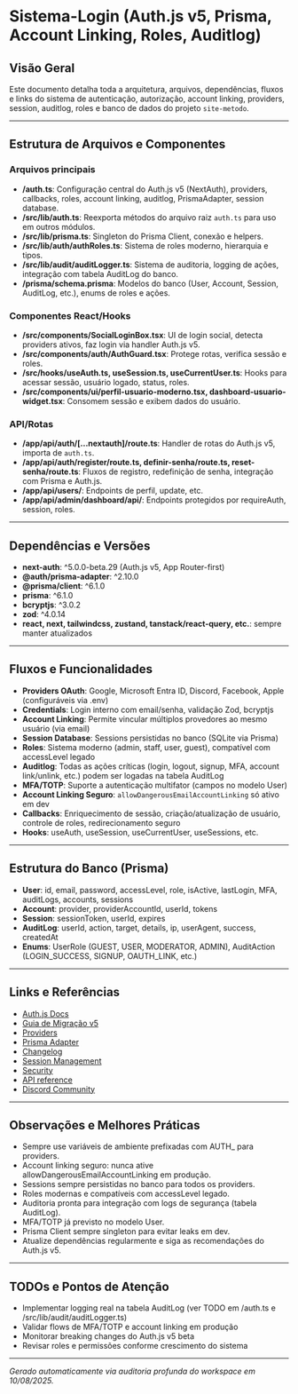 # Sistema-Login (Auth.js v5, Prisma, Account Linking, Roles, Auditlog)

## Visão Geral

Este documento detalha toda a arquitetura, arquivos, dependências, fluxos e links do sistema de autenticação, autorização, account linking, providers, session, auditlog, roles e banco de dados do projeto `site-metodo`.

---

## Estrutura de Arquivos e Componentes

### Arquivos principais

- **/auth.ts**: Configuração central do Auth.js v5 (NextAuth), providers, callbacks, roles, account linking, auditlog, PrismaAdapter, session database.
- **/src/lib/auth.ts**: Reexporta métodos do arquivo raiz `auth.ts` para uso em outros módulos.
- **/src/lib/prisma.ts**: Singleton do Prisma Client, conexão e helpers.
- **/src/lib/auth/authRoles.ts**: Sistema de roles moderno, hierarquia e tipos.
- **/src/lib/audit/auditLogger.ts**: Sistema de auditoria, logging de ações, integração com tabela AuditLog do banco.
- **/prisma/schema.prisma**: Modelos do banco (User, Account, Session, AuditLog, etc.), enums de roles e ações.

### Componentes React/Hooks

- **/src/components/SocialLoginBox.tsx**: UI de login social, detecta providers ativos, faz login via handler Auth.js v5.
- **/src/components/auth/AuthGuard.tsx**: Protege rotas, verifica sessão e roles.
- **/src/hooks/useAuth.ts, useSession.ts, useCurrentUser.ts**: Hooks para acessar sessão, usuário logado, status, roles.
- **/src/components/ui/perfil-usuario-moderno.tsx, dashboard-usuario-widget.tsx**: Consomem sessão e exibem dados do usuário.

### API/Rotas

- **/app/api/auth/[...nextauth]/route.ts**: Handler de rotas do Auth.js v5, importa de `auth.ts`.
- **/app/api/auth/register/route.ts, definir-senha/route.ts, reset-senha/route.ts**: Fluxos de registro, redefinição de senha, integração com Prisma e Auth.js.
- **/app/api/users/**: Endpoints de perfil, update, etc.
- **/app/api/admin/dashboard/api/**: Endpoints protegidos por requireAuth, session, roles.

---

## Dependências e Versões

- **next-auth**: ^5.0.0-beta.29 (Auth.js v5, App Router-first)
- **@auth/prisma-adapter**: ^2.10.0
- **@prisma/client**: ^6.1.0
- **prisma**: ^6.1.0
- **bcryptjs**: ^3.0.2
- **zod**: ^4.0.14
- **react, next, tailwindcss, zustand, tanstack/react-query, etc.**: sempre manter atualizados

---

## Fluxos e Funcionalidades

- **Providers OAuth**: Google, Microsoft Entra ID, Discord, Facebook, Apple (configuráveis via .env)
- **Credentials**: Login interno com email/senha, validação Zod, bcryptjs
- **Account Linking**: Permite vincular múltiplos provedores ao mesmo usuário (via email)
- **Session Database**: Sessions persistidas no banco (SQLite via Prisma)
- **Roles**: Sistema moderno (admin, staff, user, guest), compatível com accessLevel legado
- **Auditlog**: Todas as ações críticas (login, logout, signup, MFA, account link/unlink, etc.) podem ser logadas na tabela AuditLog
- **MFA/TOTP**: Suporte a autenticação multifator (campos no modelo User)
- **Account Linking Seguro**: `allowDangerousEmailAccountLinking` só ativo em dev
- **Callbacks**: Enriquecimento de sessão, criação/atualização de usuário, controle de roles, redirecionamento seguro
- **Hooks**: useAuth, useSession, useCurrentUser, useSessions, etc.

---

## Estrutura do Banco (Prisma)

- **User**: id, email, password, accessLevel, role, isActive, lastLogin, MFA, auditLogs, accounts, sessions
- **Account**: provider, providerAccountId, userId, tokens
- **Session**: sessionToken, userId, expires
- **AuditLog**: userId, action, target, details, ip, userAgent, success, createdAt
- **Enums**: UserRole (GUEST, USER, MODERATOR, ADMIN), AuditAction (LOGIN_SUCCESS, SIGNUP, OAUTH_LINK, etc.)

---

## Links e Referências

- [Auth.js Docs](https://authjs.dev/getting-started)
- [Guia de Migração v5](https://authjs.dev/guides/upgrade-to-v5)
- [Providers](https://authjs.dev/getting-started/providers/)
- [Prisma Adapter](https://authjs.dev/getting-started/adapters/prisma)
- [Changelog](https://github.com/nextauthjs/next-auth/releases)
- [Session Management](https://authjs.dev/getting-started/session-management/login)
- [Security](https://authjs.dev/security)
- [API reference](https://authjs.dev/reference/overview)
- [Discord Community](https://discord.authjs.dev/?utm_source=docs)

---

## Observações e Melhores Práticas

- Sempre use variáveis de ambiente prefixadas com AUTH\_ para providers.
- Account linking seguro: nunca ative allowDangerousEmailAccountLinking em produção.
- Sessions sempre persistidas no banco para todos os providers.
- Roles modernas e compatíveis com accessLevel legado.
- Auditoria pronta para integração com logs de segurança (tabela AuditLog).
- MFA/TOTP já previsto no modelo User.
- Prisma Client sempre singleton para evitar leaks em dev.
- Atualize dependências regularmente e siga as recomendações do Auth.js v5.

---

## TODOs e Pontos de Atenção

- Implementar logging real na tabela AuditLog (ver TODO em /auth.ts e /src/lib/audit/auditLogger.ts)
- Validar flows de MFA/TOTP e account linking em produção
- Monitorar breaking changes do Auth.js v5 beta
- Revisar roles e permissões conforme crescimento do sistema

---

_Gerado automaticamente via auditoria profunda do workspace em 10/08/2025._
